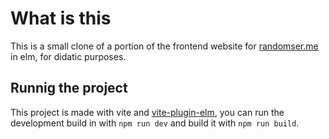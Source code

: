 
# What is this

This is a small clone of a portion of the frontend website for [randomser.me](https://randomuser.me/) in elm,
for didatic purposes.

## Runnig the project

This project is made with vite and [vite-plugin-elm](https://github.com/hmsk/vite-plugin-elm), you
can run the development build in with `npm run dev` and build it with `npm run build`.
